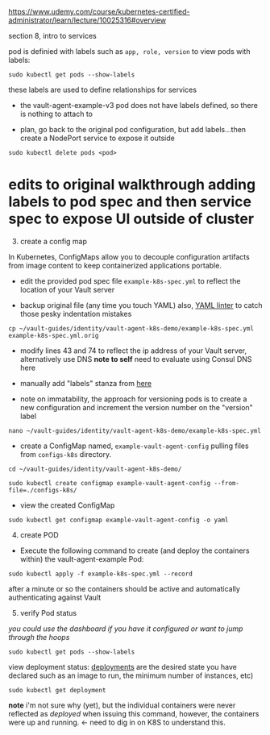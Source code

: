 https://www.udemy.com/course/kubernetes-certified-administrator/learn/lecture/10025316#overview

section 8, intro to services

pod is definied with labels such as `app, role, version` to view pods with labels:

`sudo kubectl get pods --show-labels`

these labels are used to define relationships for services

* the vault-agent-example-v3 pod does not have labels defined, so there is nothing to attach to

* plan, go back to the original pod configuration, but add labels...then create a NodePort service to expose it outside

`sudo kubectl delete pods <pod>`


# edits to original walkthrough adding labels to pod spec and then service spec to expose UI outside of cluster


3. create a config map

In Kubernetes, ConfigMaps allow you to decouple configuration artifacts from image content to keep containerized applications portable. 

- edit the provided pod spec file `example-k8s-spec.yml` to reflect the location of your Vault server

- backup original file (any time you touch YAML) also, [YAML linter](https://codebeautify.org/yaml-validator) to catch those pesky indentation mistakes

`cp ~/vault-guides/identity/vault-agent-k8s-demo/example-k8s-spec.yml example-k8s-spec.yml.orig`

- modify lines 43 and 74 to reflect the ip address of your Vault server, alternatively use DNS **note to self** need to evaluate using Consul DNS here

- manually add "labels" stanza from [here](https://github.com/raygj/vault-content/blob/master/use-cases/vault-agent-kubernetes/example-k8s-spec-jray.yml)

- note on immatability, the approach for versioning pods is to create a new configuration and increment the version number on the "version" label

`nano ~/vault-guides/identity/vault-agent-k8s-demo/example-k8s-spec.yml`

- create a ConfigMap named, `example-vault-agent-config` pulling files from `configs-k8s` directory.

`cd ~/vault-guides/identity/vault-agent-k8s-demo/`

`sudo kubectl create configmap example-vault-agent-config --from-file=./configs-k8s/`

- view the created ConfigMap

`sudo kubectl get configmap example-vault-agent-config -o yaml`

4. create POD

- Execute the following command to create (and deploy the containers within) the vault-agent-example Pod:

`sudo kubectl apply -f example-k8s-spec.yml --record`

after a minute or so the containers should be active and automatically authenticating against Vault

5. verify Pod status

_you could use the dashboard if you have it configured or want to jump through the hoops_

`sudo kubectl get pods --show-labels`

view deployment status: [deployments](https://kubernetes.io/docs/concepts/workloads/controllers/deployment/) are the desired state you have declared such as an image to run, the minimum number of instances, etc)

`sudo kubectl get deployment`

**note** i'm not sure why (yet), but the individual containers were never reflected as _deployed_ when issuing this command, however, the containers were up and running. <- need to dig in on K8S to understand this.
